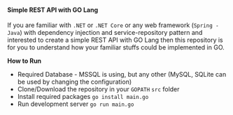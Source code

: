 #### Simple REST API with GO Lang

If you are familiar with `.NET` or `.NET Core` or any web framework (`Spring -Java`) with dependency injection and service-repository pattern and interested to create a simple REST API with GO Lang then this repository is for you to understand how your familiar stuffs could be implemented in GO.



**How to Run**

* Required Database - MSSQL is using, but any other (MySQL, SQLite can be used by changing the configuration)
* Clone/Download the repository in your `GOPATH` `src` folder
* Install required packages `go install main.go`
* Run development server `go run main.go`